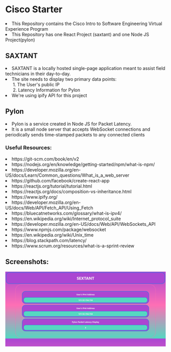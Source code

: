 # Cisco Starter
<li> This Repository contains the Cisco Intro to Software Engineering Virtual Experience Program
<li> This Repository has one React Project (saxtant) and one Node JS Project(pylon)

## SAXTANT
<li> SAXTANT is a locally hosted single-page application meant to assist field technicians in their day-to-day.
<li>The site needs to display two primary data points: <br>
 &nbsp; &nbsp;  &nbsp; 1.  The User's public IP <br>
 &nbsp; &nbsp;  &nbsp; 2.  Latency Information for Pylon

<li> We're using ipify API for this project

## Pylon
<li> Pylon is a service created in Node JS for Packet Latency.
<li> It is a small node server that accepts WebSocket connections and periodically sends time-stamped packets to any connected clients

### Useful Resources:
<li> https://git-scm.com/book/en/v2
<li> https://nodejs.org/en/knowledge/getting-started/npm/what-is-npm/
<li> https://developer.mozilla.org/en-US/docs/Learn/Common_questions/What_is_a_web_server
<li> https://github.com/facebook/create-react-app
<li> https://reactjs.org/tutorial/tutorial.html
<li> https://reactjs.org/docs/composition-vs-inheritance.html
<li> https://www.ipify.org/
<li> https://developer.mozilla.org/en-US/docs/Web/API/Fetch_API/Using_Fetch
<li> https://bluecatnetworks.com/glossary/what-is-ipv4/
<li> https://en.wikipedia.org/wiki/Internet_protocol_suite
<li> https://developer.mozilla.org/en-US/docs/Web/API/WebSockets_API
<li> https://www.npmjs.com/package/websocket
<li> https://en.wikipedia.org/wiki/Unix_time
<li> https://blog.stackpath.com/latency/
<li> https://www.scrum.org/resources/what-is-a-sprint-review

## Screenshots:
<img src="https://github.com/l33t-c0d3r-66/cisco-starter/blob/main/screenshot/ss.PNG">
